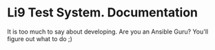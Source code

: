 # Li9 Test System. Documentation

It is too much to say about developing. Are you an Ansible Guru? You'll figure out what to do ;)


